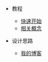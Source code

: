 - 教程
  - [快速开始](quickstart.md)
  - [相关概念](concept.md)

- 设计思路
  - [我的博客](https://blog.pz1.top/tag/quick-setup)
